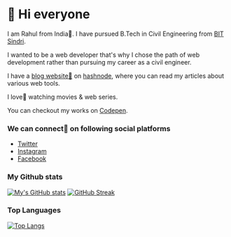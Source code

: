  # 👋 Hi everyone
 
I am Rahul from India🙂. I have pursued B.Tech in Civil Engineering from [BIT Sindri](https://www.bitsindri.ac.in/). 

I wanted to be a web developer that's why I chose the path of web development rather than pursuing my career as a civil engineer.

<!-- I am currently working on a [social network application](https://github.com/Rahulbaran/Sakha). -->

I have a [blog website📝](https://rahulbaran.hashnode.dev/) on [hashnode](https://hashnode.com/), where you can read my articles about various web tools.

I love💛 watching movies & web series.

 You can checkout my works on [Codepen](https://codepen.io/rahulbaran).

 
 
 
### We can connect🤝 on following social platforms

*  [Twitter](https://twitter.com/Rahul9422dev)
*  [Instagram](https://www.instagram.com/rahulkumar109422/)
*  [Facebook](https://www.facebook.com/rahulkumar109422/)


### My Github stats
[![My's GitHub stats](https://github-readme-stats.vercel.app/api?username=rahulbaran&show_icons=true&theme=onedark)](https://github.com/rahulbaran/github-readme-stats)
[![GitHub Streak](https://github-readme-streak-stats.herokuapp.com/?user=Rahulbaran&theme=dark)](https://git.io/streak-stats)

### Top Languages
[![Top Langs](https://github-readme-stats.vercel.app/api/top-langs/?username=rahulbaran&layout=compact&langs_count=6&hide=c,C++)](https://github.com/anuraghazra/github-readme-stats)
